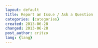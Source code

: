 ```yaml
---
layout: default
title: Report an Issue / Ask a Question
categories: {categories}
created: 2013-06-28
changed: 2013-06-28
post_author: critzo
lang: {lang}
---
```

 
